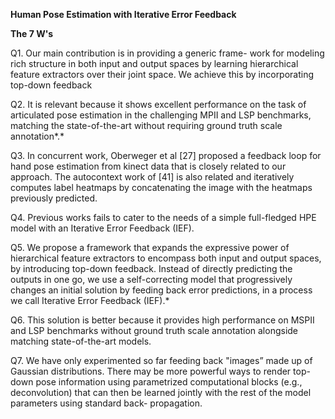 ﻿**Human Pose Estimation with Iterative Error Feedback**

**The 7 W's**

Q1. Our main contribution is in providing a generic frame- work for modeling rich structure in both input and output spaces by learning hierarchical feature extractors over their joint space. We achieve this by incorporating top-down feedback 

Q2. It is relevant because it shows excellent performance on the task of articulated pose estimation in the challenging MPII and LSP benchmarks, matching the state-of-the-art without requiring ground truth scale annotation*.* 

Q3. In concurrent work, Oberweger et al [27] proposed a feedback loop for hand pose estimation from kinect data that is closely related to our approach. The autocontext work of [41] is also related and iteratively computes label heatmaps by concatenating the image with the heatmaps previously predicted. 

Q4. Previous works fails to cater to the needs of a simple full-fledged HPE model with an Iterative Error Feedback (IEF).

Q5. We propose a framework that expands the expressive power of hierarchical feature extractors to encompass both input and output spaces, by introducing top-down feedback. Instead of directly predicting the outputs in one go, we use a self-correcting model that progressively changes an initial solution by feeding back error predictions, in a process we call Iterative Error Feedback (IEF).* 

Q6. This solution is better because it provides high performance on MSPII and LSP benchmarks without ground truth scale annotation alongside matching state-of-the-art models.

Q7. We have only experimented so far feeding back "images” made up of Gaussian distributions. There may be more powerful ways to render top- down pose information using parametrized computational blocks (e.g., deconvolution) that can then be learned jointly with the rest of the model parameters using standard back- propagation. 

